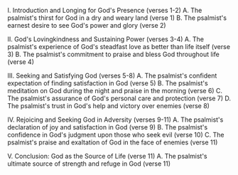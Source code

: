 I. Introduction and Longing for God's Presence (verses 1-2)
    A. The psalmist's thirst for God in a dry and weary land (verse 1)
    B. The psalmist's earnest desire to see God's power and glory (verse 2)

II. God's Lovingkindness and Sustaining Power (verses 3-4)
    A. The psalmist's experience of God's steadfast love as better than life itself (verse 3)
    B. The psalmist's commitment to praise and bless God throughout life (verse 4)

III. Seeking and Satisfying God (verses 5-8)
    A. The psalmist's confident expectation of finding satisfaction in God (verse 5)
    B. The psalmist's meditation on God during the night and praise in the morning (verse 6)
    C. The psalmist's assurance of God's personal care and protection (verse 7)
    D. The psalmist's trust in God's help and victory over enemies (verse 8)

IV. Rejoicing and Seeking God in Adversity (verses 9-11)
    A. The psalmist's declaration of joy and satisfaction in God (verse 9)
    B. The psalmist's confidence in God's judgment upon those who seek evil (verse 10)
    C. The psalmist's praise and exaltation of God in the face of enemies (verse 11)

V. Conclusion: God as the Source of Life (verse 11)
    A. The psalmist's ultimate source of strength and refuge in God (verse 11)